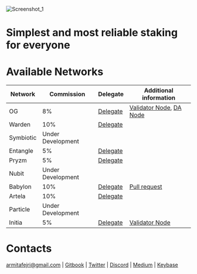 ![Screenshot_1](https://github.com/user-attachments/assets/a5ef4ec5-6a71-440b-b1ef-582147caf6ff)
# Simplest and most reliable staking for everyone

# Available Networks

| Network |  Commission | Delegate | Additional information |
|---------|------------|--------|----------|
| OG      |  8% |  [Delegate](#) | [Validator Node](https://medium.com/@Dremling/install-validator-node-0g-labs-234f4d4a7ecc), [DA Node](https://medium.com/@Dremling/install-da-node-0g-labs-differences-between-a-validator-node-7103f9d696c9) |
| Warden  |  10% |    [Delegate](#) | |
| Symbiotic |  Under Development |   |
| Entangle |  5% |    [Delegate](#) | |
| Pryzm   |  5% |    [Delegate](#) | |
| Nubit   |  Under Development |    |
| Babylon |  10% |    [Delegate](#) | [Pull request](https://github.com/babylonchain/networks/pull/135) |
| Artela  |  10% |    [Delegate](#) | |
| Particle |  Under Development   |   |
| Initia  | 5% |    [Delegate](#) | [Validator Node](https://medium.com/@Dremling/install-initia-node-afc62b1559ba) |

# Contacts

armitafejri@gmail.com | [Gitbook](https://dremlin-1.gitbook.io/dremlin) | [Twitter](https://x.com/Dremllin) | [Discord](https://discord.com/users/981574932460867674) | [Medium](https://medium.com/@Dremling)  | [Keybase](https://keybase.io/dremin)
